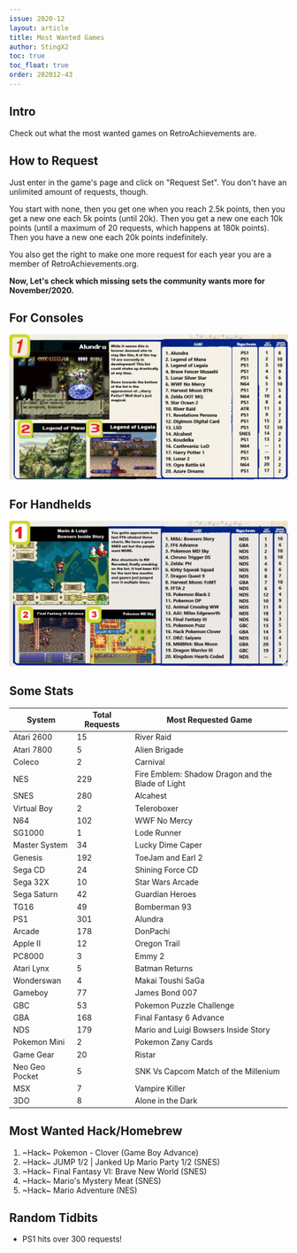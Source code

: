 ```yaml
---
issue: 2020-12
layout: article
title: Most Wanted Games
author: StingX2
toc: true
toc_float: true
order: 202012-43
---
```


## Intro

Check out what the most wanted games on RetroAchievements are.

## How to Request

Just enter in the game's page and click on "Request Set". You don't have an unlimited amount of requests, though.

You start with none, then you get one when you reach 2.5k points, then you get a new one each 5k points (until 20k). Then you get a new one each 10k points (until a maximum of 20 requests, which happens at 180k points). Then you have a new one each 20k points indefinitely.

You also get the right to make one more request for each year you are a member of RetroAchievements.org.

**Now, Let's check which missing sets the community wants more for November/2020.**


## For Consoles

[![](img/most-wanted-for-consoles.png)](img/most-wanted-for-consoles.png)


## For Handhelds

[![](img/most-wanted-for-handhelds.png)](img/most-wanted-for-handhelds.png)


## Some Stats

| System | Total Requests | Most Requested Game |
| - | - | - |
| Atari 2600 | 15 | River Raid |
| Atari 7800 | 5 | Alien Brigade |
| Coleco | 2 | Carnival |
| NES | 229  | Fire Emblem: Shadow Dragon and the Blade of Light |
| SNES | 280 | Alcahest |
| Virtual Boy | 2  | Teleroboxer |
| N64 | 102 | WWF No Mercy |
| SG1000 | 1 | Lode Runner |
| Master System | 34 | Lucky Dime Caper |
| Genesis | 192 | ToeJam and Earl 2 |
| Sega CD | 24 | Shining Force CD |
| Sega 32X | 10 | Star Wars Arcade |
| Sega Saturn | 42 | Guardian Heroes |
| TG16 | 49 | Bomberman 93 |
| PS1 | 301 | Alundra |
| Arcade | 178 | DonPachi |
| Apple II | 12 | Oregon Trail |
| PC8000 | 3 | Emmy 2 |
| Atari Lynx | 5 | Batman Returns |
| Wonderswan | 4 | Makai Toushi SaGa |
| Gameboy | 77 | James Bond 007 |
| GBC | 53 | Pokemon Puzzle Challenge |
| GBA | 168 | Final Fantasy 6 Advance |
| NDS | 179 | Mario and Luigi Bowsers Inside Story |
| Pokemon Mini | 2 | Pokemon Zany Cards | 
| Game Gear | 20 | Ristar |
| Neo Geo Pocket | 5 | SNK Vs Capcom Match of the Millenium |
| MSX | 7 | Vampire Killer |
| 3DO | 8 | Alone in the Dark |


## Most Wanted Hack/Homebrew

1. ~Hack~ Pokemon - Clover (Game Boy Advance)
2. ~Hack~ JUMP 1/2 \| Janked Up Mario Party 1/2 (SNES)
3. ~Hack~ Final Fantasy VI: Brave New World (SNES)
4. ~Hack~ Mario's Mystery Meat (SNES)
5. ~Hack~ Mario Adventure (NES)

## Random Tidbits

- PS1 hits over 300 requests!




